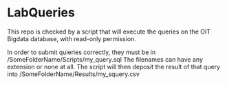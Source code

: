 # LabQueries

This repo is checked by a script that will execute the queries on the OIT Bigdata database, with read-only permission.

In order to submit quieries correctly, they must be in /SomeFolderName/Scripts/my_query.sql
The filenames can have any extension or none at all.
The script will then deposit the result of that query into /SomeFolderName/Results/my_squery.csv

